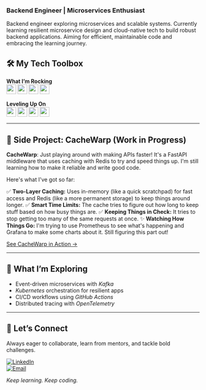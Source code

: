 ### Backend Engineer | Microservices Enthusiast

Backend engineer exploring microservices and scalable systems. Currently learning resilient microservice design and cloud-native tech to build robust backend applications. Aiming for efficient, maintainable code and embracing the learning journey.

## 🛠️ My Tech Toolbox

**What I’m Rocking**  
<img src="https://img.shields.io/badge/Python-3776AB?style=for-the-badge&logo=python" height="25"> 
<img src="https://img.shields.io/badge/FastAPI-009688?style=for-the-badge&logo=fastapi" height="25">
<img src="https://img.shields.io/badge/PostgreSQL-4169E1?style=for-the-badge&logo=postgresql" height="25">
<img src="https://img.shields.io/badge/Docker-2496ED?style=for-the-badge&logo=docker" height="25">

**Leveling Up On**  
<img src="https://img.shields.io/badge/Redis-DC382D?style=for-the-badge&logo=redis" height="25">
<img src="https://img.shields.io/badge/Kubernetes-326CE5?style=for-the-badge&logo=kubernetes" height="25">
<img src="https://img.shields.io/badge/Apache%20Kafka-231F20?style=for-the-badge&logo=apachekafka" height="25">
<img src="https://img.shields.io/badge/OpenTelemetry-FF5733?style=for-the-badge&logo=opentelemetry" height="25">

---

## 🚀 Side Project: CacheWarp (Work in Progress)

**CacheWarp**: Just playing around with making APIs faster! It's a FastAPI middleware that uses caching with Redis to try and speed things up. I'm still learning how to make it reliable and write good code.

Here's what I've got so far:

✅ **Two-Layer Caching:** Uses in-memory (like a quick scratchpad) for fast access and Redis (like a more permanent storage) to keep things around longer.
✅ **Smart Time Limits:** The cache tries to figure out how long to keep stuff based on how busy things are.
✅ **Keeping Things in Check:** It tries to stop getting too many of the same requests at once.
✨ **Watching How Things Go:** I'm trying to use Prometheus to see what's happening and Grafana to make some charts about it. Still figuring this part out!

[See CacheWarp in Action →](https://github.com/bibash-dev/cachewarp)

---

## 🌱 What I’m Exploring

- Event-driven microservices with *Kafka*  
- *Kubernetes* orchestration for resilient apps  
- CI/CD workflows using *GitHub Actions*  
- Distributed tracing with *OpenTelemetry*  

---

## 🤝 Let’s Connect

Always eager to collaborate, learn from mentors, and tackle bold challenges.

[![LinkedIn](https://img.shields.io/badge/-LinkedIn-0A66C2?style=for-the-badge&logo=linkedin)](https://linkedin.com/in/yourprofile)  
[![Email](https://img.shields.io/badge/-Email-D14836?style=for-the-badge&logo=gmail)](mailto:your.email@example.com)

*Keep learning. Keep coding.*
